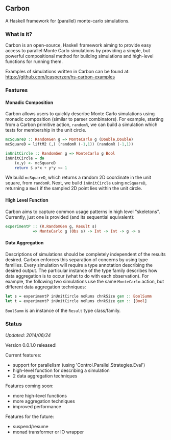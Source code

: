 ## Carbon

A Haskell framework for (parallel) monte-carlo simulations.

### What is it?

Carbon is an open-source, Haskell framework aiming to provide easy access to parallel Monte Carlo simulations by providing a simple, but powerful compositional method for building simulations and high-level functions for running them.

Examples of simulations written in Carbon can be found at: https://github.com/icasperzen/hs-carbon-examples

### Features

#### Monadic Composition

Carbon allows users to quickly describe Monte Carlo simulations using monadic composition (similar to parser combinators).
For example, starting from a Carbon primitive action, `randomR`, we can build a simulation which tests for membership in the unit circle.

```Haskell
mcSquareD :: RandomGen g => MonteCarlo g (Double,Double)
mcSquareD = liftM2 (,) (randomR (-1,1)) (randomR (-1,1))

inUnitCircle :: RandomGen g => MonteCarlo g Bool
inUnitCircle = do
    (x,y) <- mcSquareD
    return $ x*x + y*y <= 1
```

We build `mcSquareD`, which returns a random 2D coordinate in the unit square, from `randomR`.
Next, we build `inUnitCircle` using `mcSquareD`, returning a `Bool` if the sampled 2D point lies within the unit circle.

#### High Level Function

Carbon aims to capture common usage patterns in high level "skeletons".
Currently, just one is provided (and its sequential equivalent):

```Haskell
experimentP :: (R.RandomGen g, Result s)
            => MonteCarlo g (Obs s) -> Int -> Int -> g -> s
```

#### Data Aggregation

Descriptions of simulations should be completely independent of the results desired.
Carbon enforces this separation of concerns by using type families.
Every simulation will require a type annotation describing the desired output.
The particular instance of the type family describes how data aggregation is to occur (what to do with each observation).
For example, the following two simulations use the same `MonteCarlo` action, but different data aggregation techniques:

```Haskell
let s = experimentP inUnitCircle noRuns chnkSize gen :: BoolSumm
let t = experimentP inUnitCircle noRuns chnkSize gen :: [Bool]
```

`BoolSumm` is an instance of the `Result` type class/family.

### Status

_Updated: 2014/06/24_

Version 0.0.1.0 released!

Current features:
* support for parallelism (using 'Control.Parallel.Strategies.Eval')
* high-level function for describing a simulation
* 2 data aggregation techniques

Features coming soon:
* more high-level functions
* more aggregation techniques
* improved performance

Features for the future:
* suspend/resume
* monad transformer or IO wrapper
